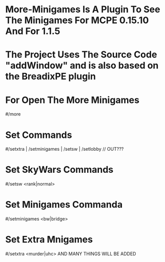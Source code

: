 # More-Minigames Is A Plugin To See The Minigames For MCPE 0.15.10 And For 1.1.5
# The Project Uses The Source Code "addWindow" and is also based on the BreadixPE plugin 
# For Open The More Minigames
#/more
# Set Commands
#/setxtra | /setminigames | /setsw | /setlobby
 // OUT???

# Set SkyWars Commands 
#/setsw <rank|normal>
# Set Minigames Commanda
#/setminigames <bw|bridge>
# Set Extra Mnigames
#/setxtra <murder|uhc>
AND MANY THINGS WILL BE ADDED
